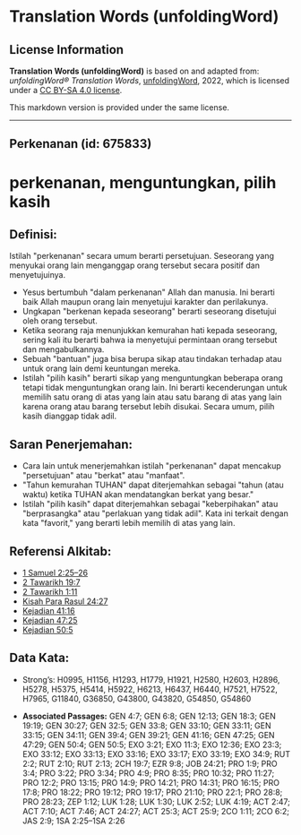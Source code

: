 # Translation Words (unfoldingWord)

## License Information

**Translation Words (unfoldingWord)** is based on and adapted from: _unfoldingWord® Translation Words_, [unfoldingWord](https://unfoldingword.org/utw), 2022, which is licensed under a [CC BY-SA 4.0 license](https://creativecommons.org/licenses/by-sa/4.0/legalcode.en).

This markdown version is provided under the same license.



--------------------------------

## Perkenanan (id: 675833)

perkenanan, menguntungkan, pilih kasih
======================================

Definisi:
---------

Istilah "perkenanan" secara umum berarti persetujuan. Seseorang yang menyukai orang lain menganggap orang tersebut secara positif dan menyetujuinya.

* Yesus bertumbuh "dalam perkenanan" Allah dan manusia. Ini berarti baik Allah maupun orang lain menyetujui karakter dan perilakunya.
* Ungkapan "berkenan kepada seseorang" berarti seseorang disetujui oleh orang tersebut.
* Ketika seorang raja menunjukkan kemurahan hati kepada seseorang, sering kali itu berarti bahwa ia menyetujui permintaan orang tersebut dan mengabulkannya.
* Sebuah "bantuan" juga bisa berupa sikap atau tindakan terhadap atau untuk orang lain demi keuntungan mereka.
* Istilah "pilih kasih" berarti sikap yang menguntungkan beberapa orang tetapi tidak menguntungkan orang lain. Ini berarti kecenderungan untuk memilih satu orang di atas yang lain atau satu barang di atas yang lain karena orang atau barang tersebut lebih disukai. Secara umum, pilih kasih dianggap tidak adil.

Saran Penerjemahan:
-------------------

* Cara lain untuk menerjemahkan istilah "perkenanan" dapat mencakup "persetujuan" atau "berkat" atau "manfaat".
* "Tahun kemurahan TUHAN" dapat diterjemahkan sebagai "tahun (atau waktu) ketika TUHAN akan mendatangkan berkat yang besar."
* Istilah "pilih kasih" dapat diterjemahkan sebagai "keberpihakan" atau "berprasangka" atau "perlakuan yang tidak adil". Kata ini terkait dengan kata "favorit," yang berarti lebih memilih di atas yang lain.

Referensi Alkitab:
------------------

* [1 Samuel 2:25–26](https://ref.ly/1Sam0:0)
* [2 Tawarikh 19:7](https://ref.ly/2Chr0:0)
* [2 Tawarikh 1:11](https://ref.ly/2Cor0:0)
* [Kisah Para Rasul 24:27](https://ref.ly/Acts0:0)
* [Kejadian 41:16](https://ref.ly/Gen41:16)
* [Kejadian 47:25](https://ref.ly/Gen47:25)
* [Kejadian 50:5](https://ref.ly/Gen50:5)

Data Kata:
----------

* Strong’s: H0995, H1156, H1293, H1779, H1921, H2580, H2603, H2896, H5278, H5375, H5414, H5922, H6213, H6437, H6440, H7521, H7522, H7965, G11840, G36850, G43800, G43820, G54850, G54860

* **Associated Passages:** GEN 4:7; GEN 6:8; GEN 12:13; GEN 18:3; GEN 19:19; GEN 30:27; GEN 32:5; GEN 33:8; GEN 33:10; GEN 33:11; GEN 33:15; GEN 34:11; GEN 39:4; GEN 39:21; GEN 41:16; GEN 47:25; GEN 47:29; GEN 50:4; GEN 50:5; EXO 3:21; EXO 11:3; EXO 12:36; EXO 23:3; EXO 33:12; EXO 33:13; EXO 33:16; EXO 33:17; EXO 33:19; EXO 34:9; RUT 2:2; RUT 2:10; RUT 2:13; 2CH 19:7; EZR 9:8; JOB 24:21; PRO 1:9; PRO 3:4; PRO 3:22; PRO 3:34; PRO 4:9; PRO 8:35; PRO 10:32; PRO 11:27; PRO 12:2; PRO 13:15; PRO 14:9; PRO 14:21; PRO 14:31; PRO 16:15; PRO 17:8; PRO 18:22; PRO 19:12; PRO 19:17; PRO 21:10; PRO 22:1; PRO 28:8; PRO 28:23; ZEP 1:12; LUK 1:28; LUK 1:30; LUK 2:52; LUK 4:19; ACT 2:47; ACT 7:10; ACT 7:46; ACT 24:27; ACT 25:3; ACT 25:9; 2CO 1:11; 2CO 6:2; JAS 2:9; 1SA 2:25–1SA 2:26

